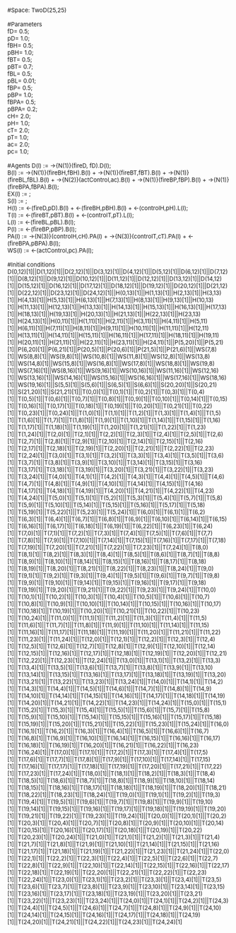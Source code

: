 <font size="-1">
#Space: TwoD(25,25)<br />
<br />
#Parameters<br />
fD= 0.5;<br />
pD= 1.0;<br />
fBH= 0.5;<br />
pBH= 1.0;<br />
fBT= 0.5;<br />
pBT= 0.7;<br />
fBL= 0.5;<br />
pBL= 0.01;<br />
fBP= 0.5;<br />
pBP= 1.0;<br />
fBPA= 0.5;<br />
pBPA= 0.2;<br />
cH= 2.0;<br />
pH= 1.0;<br />
cT= 2.0;<br />
pT= 1.0;<br />
ac= 2.0;<br />
pc= 1.0;<br />
 <br />
#Agents
D(l) := ->{N(1)}(fireD, fD).D(l);<br />
B(l) := ->{N(1)}(fireBH,fBH).B(l) + ->{N(1)}(fireBT,fBT).B(l) + ->{N(1)}(fireBL,fBL).B(l) +  ->{N(2)}(actControl,ac).B(l) + ->{N(1)}(fireBP,fBP).B(l) + ->{N(1)}(fireBPA,fBPA).B(l);<br />
EX(l) := ;<br />
S(l) := ;<br />
H(l) := <-(fireD,pD).B(l) +  <-(fireBH,pBH).B(l) +  <-(controlH,pH).L(l);<br />
T(l) := <-(fireBT,pBT).B(l) + <-(controlT,pT).L(l);<br />
L(l) := <-(fireBL,pBL).B(l);<br />
P(l) := <-(fireBP,pBP).B(l);<br />
PA(l) := ->{N(3)}(controlH,cH).PA(l) + ->{N(3)}(controlT,cT).PA(l) + <-(fireBPA,pBPA).B(l);<br />
WS(l) := <-(actControl,pc).PA(l);<br />
 <br />
#Initial conditions<br />
D(0,12)[1]||D(1,12)[1]||D(2,12)[1]||D(3,12)[1]||D(4,12)[1]||D(5,12)[1]||D(6,12)[1]||D(7,12)[1]||D(8,12)[1]||D(9,12)[1]||D(10,12)[1]||D(11,12)[1]||D(12,12)[1]||D(13,12)[1]||D(14,12)[1]||D(15,12)[1]||D(16,12)[1]||D(17,12)[1]||D(18,12)[1]||D(19,12)[1]||D(20,12)[1]||D(21,12)[1]||D(22,12)[1]||D(23,12)[1]||D(24,12)[1]||H(0,13)[1]||H(1,13)[1]||H(2,13)[1]||H(3,13)[1]||H(4,13)[1]||H(5,13)[1]||H(6,13)[1]||H(7,13)[1]||H(8,13)[1]||H(9,13)[1]||H(10,13)[1]||H(11,13)[1]||H(12,13)[1]||H(13,13)[1]||H(14,13)[1]||H(15,13)[1]||H(16,13)[1]||H(17,13)[1]||H(18,13)[1]||H(19,13)[1]||H(20,13)[1]||H(21,13)[1]||H(22,13)[1]||H(23,13)[1]||H(24,13)[1]||H(0,11)[1]||H(1,11)[1]||H(2,11)[1]||H(3,11)[1]||H(4,11)[1]||H(5,11)[1]||H(6,11)[1]||H(7,11)[1]||H(8,11)[1]||H(9,11)[1]||H(10,11)[1]||H(11,11)[1]||H(12,11)[1]||H(13,11)[1]||H(14,11)[1]||H(15,11)[1]||H(16,11)[1]||H(17,11)[1]||H(18,11)[1]||H(19,11)[1]||H(20,11)[1]||H(21,11)[1]||H(22,11)[1]||H(23,11)[1]||H(24,11)[1]||P(5,20)[1]||P(5,21)[1]||P(6,20)[1]||P(6,21)[1]||P(20,5)[1]||P(20,6)[1]||P(21,5)[1]||P(21,6)[1]||WS(7,8)[1]||WS(8,8)[1]||WS(9,8)[1]||WS(10,8)[1]||WS(11,8)[1]||WS(12,8)[1]||WS(13,8)[1]||WS(14,8)[1]||WS(15,8)[1]||WS(16,8)[1]||WS(17,8)[1]||WS(18,8)[1]||WS(19,8)[1]||WS(7,16)[1]||WS(8,16)[1]||WS(9,16)[1]||WS(10,16)[1]||WS(11,16)[1]||WS(12,16)[1]||WS(13,16)[1]||WS(14,16)[1]||WS(15,16)[1]||WS(16,16)[1]||WS(17,16)[1]||WS(18,16)[1]||WS(19,16)[1]||S(5,5)[1]||S(5,6)[1]||S(6,5)[1]||S(6,6)[1]||S(20,20)[1]||S(20,21)[1]||S(21,20)[1]||S(21,21)[1]||T(0,0)[1]||T(0,1)[1]||T(0,2)[1]||T(0,3)[1]||T(0,4)[1]||T(0,5)[1]||T(0,6)[1]||T(0,7)[1]||T(0,8)[1]||T(0,9)[1]||T(0,10)[1]||T(0,14)[1]||T(0,15)[1]||T(0,16)[1]||T(0,17)[1]||T(0,18)[1]||T(0,19)[1]||T(0,20)[1]||T(0,21)[1]||T(0,22)[1]||T(0,23)[1]||T(0,24)[1]||T(1,0)[1]||T(1,1)[1]||T(1,2)[1]||T(1,3)[1]||T(1,4)[1]||T(1,5)[1]||T(1,6)[1]||T(1,7)[1]||T(1,8)[1]||T(1,9)[1]||T(1,10)[1]||T(1,14)[1]||T(1,15)[1]||T(1,16)[1]||T(1,17)[1]||T(1,18)[1]||T(1,19)[1]||T(1,20)[1]||T(1,21)[1]||T(1,22)[1]||T(1,23)[1]||T(1,24)[1]||T(2,0)[1]||T(2,1)[1]||T(2,2)[1]||T(2,3)[1]||T(2,4)[1]||T(2,5)[1]||T(2,6)[1]||T(2,7)[1]||T(2,8)[1]||T(2,9)[1]||T(2,10)[1]||T(2,14)[1]||T(2,15)[1]||T(2,16)[1]||T(2,17)[1]||T(2,18)[1]||T(2,19)[1]||T(2,20)[1]||T(2,21)[1]||T(2,22)[1]||T(2,23)[1]||T(2,24)[1]||T(3,0)[1]||T(3,1)[1]||T(3,2)[1]||T(3,3)[1]||T(3,4)[1]||T(3,5)[1]||T(3,6)[1]||T(3,7)[1]||T(3,8)[1]||T(3,9)[1]||T(3,10)[1]||T(3,14)[1]||T(3,15)[1]||T(3,16)[1]||T(3,17)[1]||T(3,18)[1]||T(3,19)[1]||T(3,20)[1]||T(3,21)[1]||T(3,22)[1]||T(3,23)[1]||T(3,24)[1]||T(4,0)[1]||T(4,1)[1]||T(4,2)[1]||T(4,3)[1]||T(4,4)[1]||T(4,5)[1]||T(4,6)[1]||T(4,7)[1]||T(4,8)[1]||T(4,9)[1]||T(4,10)[1]||T(4,14)[1]||T(4,15)[1]||T(4,16)[1]||T(4,17)[1]||T(4,18)[1]||T(4,19)[1]||T(4,20)[1]||T(4,21)[1]||T(4,22)[1]||T(4,23)[1]||T(4,24)[1]||T(5,0)[1]||T(5,1)[1]||T(5,2)[1]||T(5,3)[1]||T(5,4)[1]||T(5,7)[1]||T(5,8)[1]||T(5,9)[1]||T(5,10)[1]||T(5,14)[1]||T(5,15)[1]||T(5,16)[1]||T(5,17)[1]||T(5,18)[1]||T(5,19)[1]||T(5,22)[1]||T(5,23)[1]||T(5,24)[1]||T(6,0)[1]||T(6,1)[1]||T(6,2)[1]||T(6,3)[1]||T(6,4)[1]||T(6,7)[1]||T(6,8)[1]||T(6,9)[1]||T(6,10)[1]||T(6,14)[1]||T(6,15)[1]||T(6,16)[1]||T(6,17)[1]||T(6,18)[1]||T(6,19)[1]||T(6,22)[1]||T(6,23)[1]||T(6,24)[1]||T(7,0)[1]||T(7,1)[1]||T(7,2)[1]||T(7,3)[1]||T(7,4)[1]||T(7,5)[1]||T(7,6)[1]||T(7,7)[1]||T(7,8)[1]||T(7,9)[1]||T(7,10)[1]||T(7,14)[1]||T(7,15)[1]||T(7,16)[1]||T(7,17)[1]||T(7,18)[1]||T(7,19)[1]||T(7,20)[1]||T(7,21)[1]||T(7,22)[1]||T(7,23)[1]||T(7,24)[1]||T(8,0)[1]||T(8,1)[1]||T(8,2)[1]||T(8,3)[1]||T(8,4)[1]||T(8,5)[1]||T(8,6)[1]||T(8,7)[1]||T(8,8)[1]||T(8,9)[1]||T(8,10)[1]||T(8,14)[1]||T(8,15)[1]||T(8,16)[1]||T(8,17)[1]||T(8,18)[1]||T(8,19)[1]||T(8,20)[1]||T(8,21)[1]||T(8,22)[1]||T(8,23)[1]||T(8,24)[1]||T(9,0)[1]||T(9,1)[1]||T(9,2)[1]||T(9,3)[1]||T(9,4)[1]||T(9,5)[1]||T(9,6)[1]||T(9,7)[1]||T(9,8)[1]||T(9,9)[1]||T(9,10)[1]||T(9,14)[1]||T(9,15)[1]||T(9,16)[1]||T(9,17)[1]||T(9,18)[1]||T(9,19)[1]||T(9,20)[1]||T(9,21)[1]||T(9,22)[1]||T(9,23)[1]||T(9,24)[1]||T(10,0)[1]||T(10,1)[1]||T(10,2)[1]||T(10,3)[1]||T(10,4)[1]||T(10,5)[1]||T(10,6)[1]||T(10,7)[1]||T(10,8)[1]||T(10,9)[1]||T(10,10)[1]||T(10,14)[1]||T(10,15)[1]||T(10,16)[1]||T(10,17)[1]||T(10,18)[1]||T(10,19)[1]||T(10,20)[1]||T(10,21)[1]||T(10,22)[1]||T(10,23)[1]||T(10,24)[1]||T(11,0)[1]||T(11,1)[1]||T(11,2)[1]||T(11,3)[1]||T(11,4)[1]||T(11,5)[1]||T(11,6)[1]||T(11,7)[1]||T(11,8)[1]||T(11,9)[1]||T(11,10)[1]||T(11,14)[1]||T(11,15)[1]||T(11,16)[1]||T(11,17)[1]||T(11,18)[1]||T(11,19)[1]||T(11,20)[1]||T(11,21)[1]||T(11,22)[1]||T(11,23)[1]||T(11,24)[1]||T(12,0)[1]||T(12,1)[1]||T(12,2)[1]||T(12,3)[1]||T(12,4)[1]||T(12,5)[1]||T(12,6)[1]||T(12,7)[1]||T(12,8)[1]||T(12,9)[1]||T(12,10)[1]||T(12,14)[1]||T(12,15)[1]||T(12,16)[1]||T(12,17)[1]||T(12,18)[1]||T(12,19)[1]||T(12,20)[1]||T(12,21)[1]||T(12,22)[1]||T(12,23)[1]||T(12,24)[1]||T(13,0)[1]||T(13,1)[1]||T(13,2)[1]||T(13,3)[1]||T(13,4)[1]||T(13,5)[1]||T(13,6)[1]||T(13,7)[1]||T(13,8)[1]||T(13,9)[1]||T(13,10)[1]||T(13,14)[1]||T(13,15)[1]||T(13,16)[1]||T(13,17)[1]||T(13,18)[1]||T(13,19)[1]||T(13,20)[1]||T(13,21)[1]||T(13,22)[1]||T(13,23)[1]||T(13,24)[1]||T(14,0)[1]||T(14,1)[1]||T(14,2)[1]||T(14,3)[1]||T(14,4)[1]||T(14,5)[1]||T(14,6)[1]||T(14,7)[1]||T(14,8)[1]||T(14,9)[1]||T(14,10)[1]||T(14,14)[1]||T(14,15)[1]||T(14,16)[1]||T(14,17)[1]||T(14,18)[1]||T(14,19)[1]||T(14,20)[1]||T(14,21)[1]||T(14,22)[1]||T(14,23)[1]||T(14,24)[1]||T(15,0)[1]||T(15,1)[1]||T(15,2)[1]||T(15,3)[1]||T(15,4)[1]||T(15,5)[1]||T(15,6)[1]||T(15,7)[1]||T(15,8)[1]||T(15,9)[1]||T(15,10)[1]||T(15,14)[1]||T(15,15)[1]||T(15,16)[1]||T(15,17)[1]||T(15,18)[1]||T(15,19)[1]||T(15,20)[1]||T(15,21)[1]||T(15,22)[1]||T(15,23)[1]||T(15,24)[1]||T(16,0)[1]||T(16,1)[1]||T(16,2)[1]||T(16,3)[1]||T(16,4)[1]||T(16,5)[1]||T(16,6)[1]||T(16,7)[1]||T(16,8)[1]||T(16,9)[1]||T(16,10)[1]||T(16,14)[1]||T(16,15)[1]||T(16,16)[1]||T(16,17)[1]||T(16,18)[1]||T(16,19)[1]||T(16,20)[1]||T(16,21)[1]||T(16,22)[1]||T(16,23)[1]||T(16,24)[1]||T(17,0)[1]||T(17,1)[1]||T(17,2)[1]||T(17,3)[1]||T(17,4)[1]||T(17,5)[1]||T(17,6)[1]||T(17,7)[1]||T(17,8)[1]||T(17,9)[1]||T(17,10)[1]||T(17,14)[1]||T(17,15)[1]||T(17,16)[1]||T(17,17)[1]||T(17,18)[1]||T(17,19)[1]||T(17,20)[1]||T(17,21)[1]||T(17,22)[1]||T(17,23)[1]||T(17,24)[1]||T(18,0)[1]||T(18,1)[1]||T(18,2)[1]||T(18,3)[1]||T(18,4)[1]||T(18,5)[1]||T(18,6)[1]||T(18,7)[1]||T(18,8)[1]||T(18,9)[1]||T(18,10)[1]||T(18,14)[1]||T(18,15)[1]||T(18,16)[1]||T(18,17)[1]||T(18,18)[1]||T(18,19)[1]||T(18,20)[1]||T(18,21)[1]||T(18,22)[1]||T(18,23)[1]||T(18,24)[1]||T(19,0)[1]||T(19,1)[1]||T(19,2)[1]||T(19,3)[1]||T(19,4)[1]||T(19,5)[1]||T(19,6)[1]||T(19,7)[1]||T(19,8)[1]||T(19,9)[1]||T(19,10)[1]||T(19,14)[1]||T(19,15)[1]||T(19,16)[1]||T(19,17)[1]||T(19,18)[1]||T(19,19)[1]||T(19,20)[1]||T(19,21)[1]||T(19,22)[1]||T(19,23)[1]||T(19,24)[1]||T(20,0)[1]||T(20,1)[1]||T(20,2)[1]||T(20,3)[1]||T(20,4)[1]||T(20,7)[1]||T(20,8)[1]||T(20,9)[1]||T(20,10)[1]||T(20,14)[1]||T(20,15)[1]||T(20,16)[1]||T(20,17)[1]||T(20,18)[1]||T(20,19)[1]||T(20,22)[1]||T(20,23)[1]||T(20,24)[1]||T(21,0)[1]||T(21,1)[1]||T(21,2)[1]||T(21,3)[1]||T(21,4)[1]||T(21,7)[1]||T(21,8)[1]||T(21,9)[1]||T(21,10)[1]||T(21,14)[1]||T(21,15)[1]||T(21,16)[1]||T(21,17)[1]||T(21,18)[1]||T(21,19)[1]||T(21,22)[1]||T(21,23)[1]||T(21,24)[1]||T(22,0)[1]||T(22,1)[1]||T(22,2)[1]||T(22,3)[1]||T(22,4)[1]||T(22,5)[1]||T(22,6)[1]||T(22,7)[1]||T(22,8)[1]||T(22,9)[1]||T(22,10)[1]||T(22,14)[1]||T(22,15)[1]||T(22,16)[1]||T(22,17)[1]||T(22,18)[1]||T(22,19)[1]||T(22,20)[1]||T(22,21)[1]||T(22,22)[1]||T(22,23)[1]||T(22,24)[1]||T(23,0)[1]||T(23,1)[1]||T(23,2)[1]||T(23,3)[1]||T(23,4)[1]||T(23,5)[1]||T(23,6)[1]||T(23,7)[1]||T(23,8)[1]||T(23,9)[1]||T(23,10)[1]||T(23,14)[1]||T(23,15)[1]||T(23,16)[1]||T(23,17)[1]||T(23,18)[1]||T(23,19)[1]||T(23,20)[1]||T(23,21)[1]||T(23,22)[1]||T(23,23)[1]||T(23,24)[1]||T(24,0)[1]||T(24,1)[1]||T(24,2)[1]||T(24,3)[1]||T(24,4)[1]||T(24,5)[1]||T(24,6)[1]||T(24,7)[1]||T(24,8)[1]||T(24,9)[1]||T(24,10)[1]||T(24,14)[1]||T(24,15)[1]||T(24,16)[1]||T(24,17)[1]||T(24,18)[1]||T(24,19)[1]||T(24,20)[1]||T(24,21)[1]||T(24,22)[1]||T(24,23)[1]||T(24,24)[1] 
</font>

